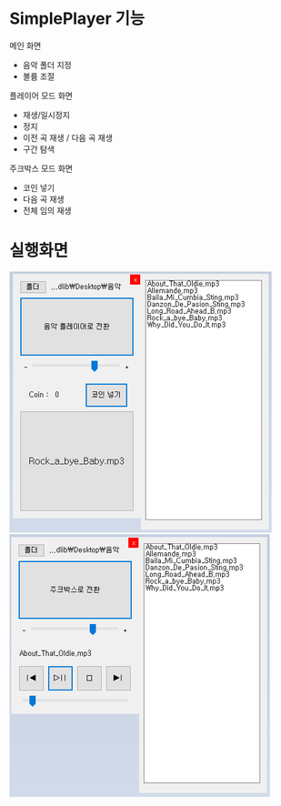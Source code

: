 # SimplePlayer 기능

메인 화면
 - 음악 폴더 지정
 - 볼륨 조절

플레이어 모드 화면
 - 재생/일시정지
 - 정지
 - 이전 곡 재생 / 다음 곡 재생
 - 구간 탐색 

주크박스 모드 화면
 - 코인 넣기
 - 다음 곡 재생
 - 전체 임의 재생

 
# 실행화면
![1](./Image/1.png)
![2](./Image/2.png)
